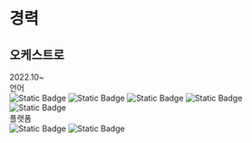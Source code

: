 # 경력
## 오케스트로
2022.10~  
언어  
![Static Badge](https://img.shields.io/badge/spring_boot-green?logo=spring) ![Static Badge](https://img.shields.io/badge/javascript-yellow?logo=javascript)  ![Static Badge](https://img.shields.io/badge/Vue.Js-white?logo=vuedotjs)  ![Static Badge](https://img.shields.io/badge/typescript-blue?logo=git) ![Static Badge](https://img.shields.io/badge/git-black?logo=git)  
플랫폼  
![Static Badge](https://img.shields.io/badge/vmware-white?logo=vmware) ![Static Badge](https://img.shields.io/badge/Kubernetes-green?logo=kubernetes)


